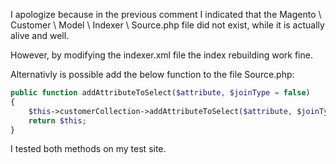 I apologize because in the previous comment I indicated that the
Magento \ Customer \ Model \ Indexer \ Source.php file did not exist, while it is actually alive and well.

However, by modifying the indexer.xml file the index rebuilding work fine.

Alternativly is possible add the below function to the file Source.php:
~~~php
public function addAttributeToSelect($attribute, $joinType = false)
{
    $this->customerCollection->addAttributeToSelect($attribute, $joinType);
    return $this;
}
~~~
I tested both methods on my test site.